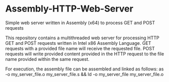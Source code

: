 # Assembly-HTTP-Web-Server
Simple web server written in Assembly (x64) to process GET and POST requests

This repository contains a multithreaded web server for processing HTTP GET and POST requests written in Intel x86 Assembly Language. GET requests with a provided file name will receive the requested file. POST requests will write provided content provided in the HTTP request to the file name provided within the same request.

For execution, the assembly file can be assembled and linked as follows:
as -o my_server_file.o my_server_file.s && ld -o my_server_file my_server_file.o
